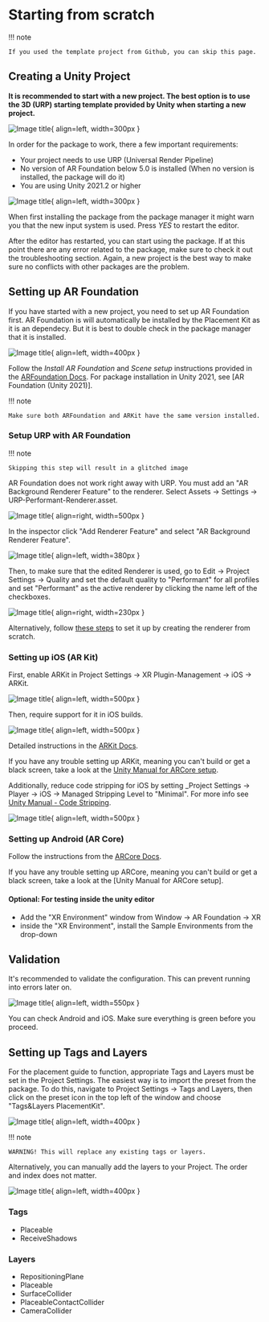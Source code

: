 # Starting from scratch

!!! note

    If you used the template project from Github, you can skip this page.

## Creating a Unity Project

**It is recommended to start with a new project. The best option is to use the 3D (URP) starting template provided by Unity when starting a new project.**

![Image title](images/3DCore.png){ align=left, width=300px }

In order for the package to work, there a few important requirements:

- Your project needs to use URP (Universal Render Pipeline)
- No version of AR Foundation below 5.0 is installed (When no version is installed, the package will do it)
- You are using Unity 2021.2 or higher

![Image title](images/NewInputSystemPrompt.png){ align=left, width=300px }

When first installing the package from the package manager it might warn you that the new input system is used. Press *YES* to restart the editor.


After the editor has restarted, you can start using the package. If at this point there are any error related to the package, make sure to check it out the troubleshooting section. Again, a new project is the best way to make sure no conflicts with other packages are the problem.


## Setting up AR Foundation

If you have started with a new project, you need to set up AR Foundation first. AR Foundation is will automatically be installed by the Placement Kit as it is an dependecy.
But it is best to double check in the package manager that it is installed.

![Image title](images/ARFoundationPackage.png){ align=left, width=400px }

Follow the *Install AR Foundation* and *Scene setup* instructions provided in the [ARFoundation Docs](https://docs.unity3d.com/Packages/com.unity.xr.arfoundation@5.0/manual/project-setup/project-setup.html).
For package installation in Unity 2021, see [AR Foundation (Unity 2021)].

!!! note

    Make sure both ARFoundation and ARKit have the same version installed.

### Setup URP with AR Foundation

!!! note

    Skipping this step will result in a glitched image

AR Foundation does not work right away with URP.
You must add an "AR Background Renderer Feature" to the renderer.
Select Assets -> Settings -> URP-Performant-Renderer.asset. 

![Image title](images/RendererFile.png){ align=right, width=500px }

In the inspector click "Add Renderer Feature" and select "AR Background Renderer Feature".

![Image title](images/RendererFeature.png){ align=left, width=380px }

Then, to make sure that the edited Renderer is used, go to Edit -> Project Settings -> Quality and set the default quality to "Performant" for all profiles and set "Performant" as the active renderer by clicking the name left of the checkboxes.

![Image title](images/QualitySettings.png){ align=right, width=230px }

Alternatively, follow [these steps](https://docs.unity3d.com/Packages/com.unity.xr.arfoundation@5.0/manual/project-setup/universal-render-pipeline.html) to set it up by creating the renderer from scratch.


### Setting up iOS (AR Kit)

First, enable ARKit in Project Settings -> XR Plugin-Management -> iOS -> ARKit.

![Image title](images/ARKitXRManagement.png){ align=left, width=500px }

Then, require support for it in iOS builds.

![Image title](images/ARKitSupport.png){ align=left, width=500px }

Detailed instructions in the [ARKit Docs](https://docs.unity3d.com/Packages/com.unity.xr.arkit@5.0/manual/project-configuration-arkit.html).

If you have any trouble setting up ARKit, meaning you can't build or get a black screen, take a look at the [Unity Manual for ARCore setup](https://docs.unity3d.com/Packages/com.unity.xr.arcore@5.0/manual/project-configuration-arcore.html).

Additionally, reduce code stripping for iOS by setting \_Project Settings -> Player -> iOS -> Managed Stripping Level to "Minimal". For more info see [Unity Manual - Code Stripping](https://docs.unity3d.com/Manual/ManagedCodeStripping.html).

![Image title](images/CodeStripping.png){ align=left, width=500px }

### Setting up Android (AR Core)

Follow the instructions from the [ARCore Docs](https://docs.unity3d.com/Packages/com.unity.xr.arcore@5.0/manual/project-configuration-arcore.html).

If you have any trouble setting up ARCore, meaning you can't build or get a black screen, take a look at the [Unity Manual for ARCore setup].

#### Optional: For testing inside the unity editor

- Add the "XR Environment" window from Window -> AR Foundation -> XR
- inside the "XR Environment", install the Sample Environments from the drop-down

## Validation

It's recommended to validate the configuration. This can prevent running into errors later on.

![Image title](images/Validation.png){ align=left, width=550px }

You can check Android and iOS. Make sure everything is green before you proceed.

## Setting up Tags and Layers

For the placement guide to function, appropriate Tags and Layers must be set in the Project Settings. The easiest way is to import the preset from the package.
To do this, navigate to Project Settings -> Tags and Layers, then click on the preset icon in the top left of the window and choose "Tags&Layers PlacementKit".

![Image title](images/Tags&LayersPreset.png){ align=left, width=400px }

!!! note

    WARNING! This will replace any existing tags or layers.

Alternatively, you can manually add the layers to your Project. The order and index does not matter.

![Image title](images/Tags&Layers.png){ align=left, width=400px }

### Tags

- Placeable
- ReceiveShadows

### Layers

- RepositioningPlane
- Placeable
- SurfaceCollider
- PlaceableContactCollider
- CameraCollider
